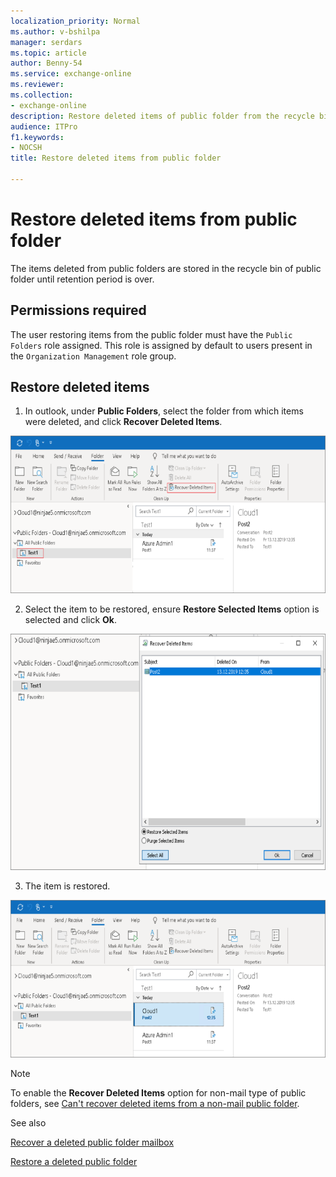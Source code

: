 ```yaml
---
localization_priority: Normal
ms.author: v-bshilpa
manager: serdars
ms.topic: article
author: Benny-54
ms.service: exchange-online
ms.reviewer: 
ms.collection: 
- exchange-online
description: Restore deleted items of public folder from the recycle bin of public folder.
audience: ITPro
f1.keywords:
- NOCSH
title: Restore deleted items from public folder 

---
```


# Restore deleted items from public folder 

The items deleted from public folders are stored in the recycle bin of public folder until retention period is over.

## Permissions required

The user restoring items from the public folder must have the `Public Folders` role assigned. This role is assigned by default to users present in the `Organization Management` role group.

## Restore deleted items

1. In outlook, under **Public Folders**, select the folder from which items were deleted, and click **Recover Deleted Items**.

![recover deleted items](../../media/restore-pf-imag1.png)

2. Select the item to be restored, ensure **Restore Selected Items** option is selected and click **Ok**.

![restore selected items](../../media/restore-pf-imag2.png)

3. The item is restored.

![restored](../../media/restore-pf-imag3.png)

> [!NOTE]
> To enable the **Recover Deleted Items** option for non-mail type of public folders, see [Can't recover deleted items from a non-mail public folder](https://docs.microsoft.com/outlook/troubleshoot/user-interface/cannot-recover-deleted-items-from-non-mail-public-folder).

See also

[Recover a deleted public folder mailbox](https://docs.microsoft.com/exchange/collaboration-exo/public-folders/recover-deleted-public-folder-mailbox)

[Restore a deleted public folder](https://docs.microsoft.com/exchange/collaboration-exo/public-folders/restore-deleted-public-folder)
